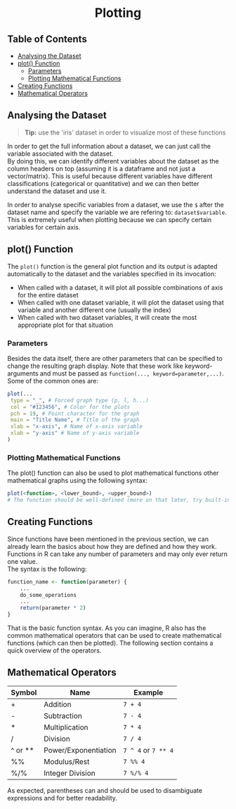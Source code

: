 <h1 align="center"> Plotting </h1>

<h2>Table of Contents </h2>

- [Analysing the Dataset](#analysing-the-dataset)
- [plot() Function](#plot-function)
  - [Parameters](#parameters)
  - [Plotting Mathematical Functions](#plotting-mathematical-functions)
- [Creating Functions](#creating-functions)
- [Mathematical Operators](#mathematical-operators)


## Analysing the Dataset

> **Tip:** use the 'iris' dataset in order to visualize most of these functions

In order to get the full information about a dataset, we can just call the variable associated with the dataset.  
By doing this, we can identify different variables about the dataset as the column headers on top (assuming it is a dataframe and not just a vector/matrix).
This is useful because different variables have different classifications (categorical or quantitative) and we can then better understand the dataset and use it.

In order to analyse specific variables from a dataset, we use the ```$``` after the dataset name and specify the variable we are refering to: ```dataset$variable```.  
This is extremely useful when plotting because we can specify certain variables for certain axis.

## plot() Function

The ```plot()``` function is the general plot function and its output is adapted automatically to the dataset and the variables specified in its invocation:

- When called with a dataset, it will plot all possible combinations of axis for the entire dataset
- When called with one dataset variable, it will plot the dataset using that variable and another different one (usually the index)
- When called with two dataset variables, it will create the most appropriate plot for that situation

### Parameters

Besides the data itself, there are other parameters that can be specified to change the resulting graph display. Note that these work like keyword-arguments and must be passed as ```function(..., keyword=parameter,...)```.  
Some of the common ones are:

``` R
plot(...
 type = "_", # Forced graph type (p, l, h...)
 col = "#123456", # Color for the plots
 pch = 19, # Point character for the graph
 main = "Title Name", # Title of the graph
 xlab = "x-axis", # Name of x-axis variable
 xlab = "y-axis" # Name of y-axis variable
)
```

### Plotting Mathematical Functions

The plot() function can also be used to plot mathematical functions other mathematical graphs using the following syntax:
```R
plot(<function>, <lower_bound>, <upper_bound>)
# The function should be well-defined (more on that later, try built-in like cos, sin, dnorm...)
```

## Creating Functions

Since functions have been mentioned in the previous section, we can already learn the basics about how they are defined and how they work. Functions in R can take any number of parameters and may only ever return one value.  
The syntax is the following:
```R
function_name <- function(parameter) {
    ...
    do_some_operations
    ...
    return(parameter * 2)
}
```

That is the basic function syntax. As you can imagine, R also has the common mathematical operators that can be used to create mathematical functions (which can then be plotted). The following section contains a quick overview of the operators.

## Mathematical Operators

| Symbol | Name | Example |
| --- | --- | --- |
| + | Addition | ```7 + 4```
| - | Subtraction | ```7 - 4```
| * | Multiplication | ```7 * 4```
| / | Division | ```7 / 4```
| ^ or ** | Power/Exponentiation | ```7 ^ 4``` or ```7 ** 4```
| %% | Modulus/Rest | ```7 %% 4```
| %/% | Integer Division | ```7 %/% 4```

As expected, parentheses can and should be used to disambiguate expressions and for better readability.


